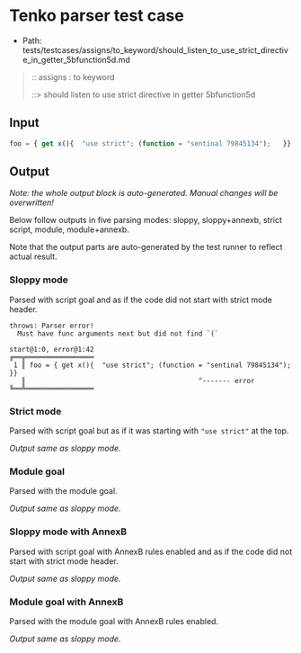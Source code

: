 # Tenko parser test case

- Path: tests/testcases/assigns/to_keyword/should_listen_to_use_strict_directive_in_getter_5bfunction5d.md

> :: assigns : to keyword
>
> ::> should listen to use strict directive in getter 5bfunction5d

## Input

`````js
foo = { get x(){  "use strict"; (function = "sentinal 79845134");   }}
`````

## Output

_Note: the whole output block is auto-generated. Manual changes will be overwritten!_

Below follow outputs in five parsing modes: sloppy, sloppy+annexb, strict script, module, module+annexb.

Note that the output parts are auto-generated by the test runner to reflect actual result.

### Sloppy mode

Parsed with script goal and as if the code did not start with strict mode header.

`````
throws: Parser error!
  Must have func arguments next but did not find `(`

start@1:0, error@1:42
╔══╦═════════════════
 1 ║ foo = { get x(){  "use strict"; (function = "sentinal 79845134");   }}
   ║                                           ^------- error
╚══╩═════════════════

`````

### Strict mode

Parsed with script goal but as if it was starting with `"use strict"` at the top.

_Output same as sloppy mode._

### Module goal

Parsed with the module goal.

_Output same as sloppy mode._

### Sloppy mode with AnnexB

Parsed with script goal with AnnexB rules enabled and as if the code did not start with strict mode header.

_Output same as sloppy mode._

### Module goal with AnnexB

Parsed with the module goal with AnnexB rules enabled.

_Output same as sloppy mode._
